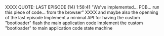 XXXX QUOTE: LAST EPISODE (14) 1:58:41 "We've implemented... PCB... run this piece of code... from the browser" XXXX and maybe also the openning of the last episode
Implement a minimal API for having the custom "bootloader" flash the main application code
Implement the custom "bootloader" to main application code state machine
